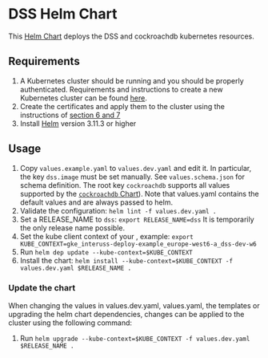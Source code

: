 # DSS Helm Chart
This [Helm Chart](https://helm.sh/) deploys the DSS and cockroachdb kubernetes resources.

## Requirements
1. A Kubernetes cluster should be running and you should be properly authenticated.
Requirements and instructions to create a new Kubernetes cluster can be found [here](../../../infrastructure/README.md).
2. Create the certificates and apply them to the cluster using the instructions of [section 6 and 7](../../../../build/README.md)
3. Install [Helm](https://helm.sh/) version 3.11.3 or higher

## Usage
1. Copy `values.example.yaml` to `values.dev.yaml` and edit it. In particular, the key `dss.image` must be set manually.
See `values.schema.json` for schema definition. The root key `cockroachdb` supports all values supported by the [`cockroachdb` Chart](https://github.com/cockroachdb/helm-charts/tree/master/cockroachdb#configuration)).
Note that values.yaml contains the default values and are always passed to helm.
2. Validate the configuration: `helm lint -f values.dev.yaml .`
3. Set a RELEASE_NAME to `dss`: `export RELEASE_NAME=dss`
It is temporarily the only release name possible.
4. Set the kube client context of your , example: `export KUBE_CONTEXT=gke_interuss-deploy-example_europe-west6-a_dss-dev-w6`
5. Run `helm dep update --kube-context=$KUBE_CONTEXT`
6. Install the chart: `helm install --kube-context=$KUBE_CONTEXT -f values.dev.yaml $RELEASE_NAME .`

### Update the chart
When changing the values in values.dev.yaml, values.yaml, the templates or upgrading the helm chart dependencies, changes can be applied to the cluster using the following command:

1. Run `helm upgrade --kube-context=$KUBE_CONTEXT -f values.dev.yaml $RELEASE_NAME .`
